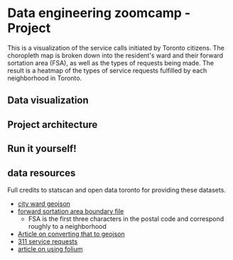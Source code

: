 # Data engineering zoomcamp - Project

This is a visualization of the service calls initiated by Toronto citizens. The choropleth map is broken down into the resident's ward and their forward sortation area (FSA), as well as the types of requests being made. The result is a heatmap of the types of service requests fulfilled by each neighborhood in Toronto.

## Data visualization


## Project architecture


## Run it yourself!


## data resources

Full credits to statscan and open data toronto for providing these datasets.

- [city ward geojson](https://open.toronto.ca/dataset/city-wards/)
- [forward sortation area boundary file](https://www12.statcan.gc.ca/census-recensement/2011/geo/bound-limit/bound-limit-2016-eng.cfm)
    - FSA is the first three characters in the postal code and correspond roughly to a neighborhood
- [Article on converting that to geojson](https://medium.com/dataexplorations/generating-geojson-file-for-toronto-fsas-9b478a059f04)
- [311 service requests](https://open.toronto.ca/dataset/311-service-requests-customer-initiated/)
- [article on using folium](https://realpython.com/python-folium-web-maps-from-data/)



